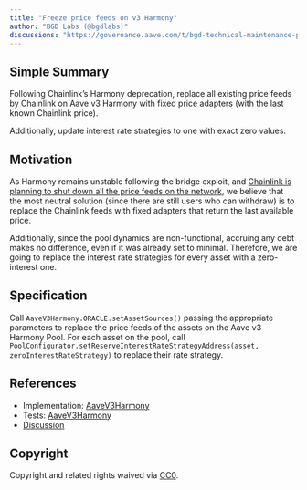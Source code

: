```yaml
---
title: "Freeze price feeds on v3 Harmony"
author: "BGD Labs (@bgdlabs)"
discussions: "https://governance.aave.com/t/bgd-technical-maintenance-proposals/15274/6"
---
```


## Simple Summary

Following Chainlink’s Harmony deprecation, replace all existing price feeds by Chainlink on Aave v3 Harmony with fixed price adapters (with the last known Chainlink price).

Additionally, update interest rate strategies to one with exact zero values.

## Motivation

As Harmony remains unstable following the bridge exploit, and [Chainlink is planning to shut down all the price feeds on the network](https://docs.chain.link/data-feeds/price-feeds/addresses?network=harmony&page=1), we believe that the most neutral solution (since there are still users who can withdraw) is to replace the Chainlink feeds with fixed adapters that return the last available price.

Additionally, since the pool dynamics are non-functional, accruing any debt makes no difference, even if it was already set to minimal. Therefore, we are going to replace the interest rate strategies for every asset with a zero-interest one.

## Specification

Call `AaveV3Harmony.ORACLE.setAssetSources()` passing the appropriate parameters to replace the price feeds of the assets on the Aave v3 Harmony Pool.
For each asset on the pool, call `PoolConfigurator.setReserveInterestRateStrategyAddress(asset, zeroInterestRateStrategy)` to replace their rate strategy.

## References

- Implementation: [AaveV3Harmony](https://github.com/bgd-labs/aave-proposals-v3/blob/a586fef4b2505f1a38d6eb9a9e68d3fd9f9d0465/src/20231122_AaveV3Harmony_FreezePriceFeedsOnV3Harmony/AaveV3Harmony_FreezePriceFeedsOnV3Harmony_20231122.sol)
- Tests: [AaveV3Harmony](https://github.com/bgd-labs/aave-proposals-v3/blob/a586fef4b2505f1a38d6eb9a9e68d3fd9f9d0465/src/20231122_AaveV3Harmony_FreezePriceFeedsOnV3Harmony/AaveV3Harmony_FreezePriceFeedsOnV3Harmony_20231122.t.sol)
- [Discussion](https://governance.aave.com/t/bgd-technical-maintenance-proposals/15274/6)

## Copyright

Copyright and related rights waived via [CC0](https://creativecommons.org/publicdomain/zero/1.0/).
